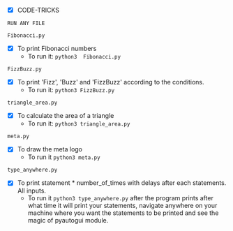 + [x] CODE-TRICKS

`RUN ANY FILE`

`Fibonacci.py`
+ [x] To print Fibonacci numbers
  + To run it: `python3  Fibonacci.py`

`FizzBuzz.py`
+ [x] To print 'Fizz', 'Buzz' and 'FizzBuzz' according to the conditions.
  + To run it: `python3 FizzBuzz.py`

`triangle_area.py`
+ [x] To calculate the area of a triangle
  + To run it: `python3 triangle_area.py`

`meta.py`
+ [x] To draw the meta logo
  + To run it `python3 meta.py`

`type_anywhere.py`
+ [x] To print statement * number_of_times with delays after each statements. All inputs.
  + To run it `python3 type_anywhere.py` after the program prints after what time it will print your statements, navigate anywhere on your machine where you want the statements to be printed and see the magic of pyautogui module.
